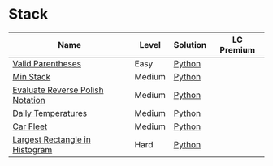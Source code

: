 # Stack


| Name                                                                                                | Level  | Solution           | LC Premium |
| --------------------------------------------------------------------------------------------------- | ------ | ------------------ | ---------- |
| [Valid Parentheses](https://leetcode.com/problems/valid-parentheses/)                               | Easy   | [Python](./20.py)  |            |
| [Min Stack](https://leetcode.com/problems/min-stack/)                                               | Medium | [Python](./155.py) |            |
| [Evaluate Reverse Polish Notation](https://leetcode.com/problems/evaluate-reverse-polish-notation/) | Medium | [Python](./150.py) |            |
| [Daily Temperatures](https://leetcode.com/problems/daily-temperatures/)                             | Medium | [Python]()         |            |
| [Car Fleet](https://leetcode.com/problems/car-fleet/)                                               | Medium | [Python]()         |            |
| [Largest Rectangle in Histogram](https://leetcode.com/problems/largest-rectangle-in-histogram/)     | Hard   | [Python]()         |            |
